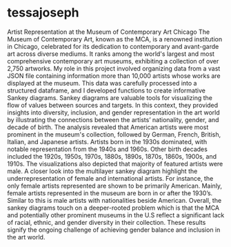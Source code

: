 # tessajoseph


Artist Representation at the Museum of Contemporary Art Chicago
The Museum of Contemporary Art, known as the MCA, is a renowned institution in Chicago,
celebrated for its dedication to contemporary and avant-garde art across diverse mediums. It
ranks among the world's largest and most comprehensive contemporary art museums, exhibiting
a collection of over 2,750 artworks. My role in this project involved organizing data from a vast
JSON file containing information more than 10,000 artists whose works are displayed at the
museum. This data was carefully processed into a structured dataframe, and I developed
functions to create informative Sankey diagrams. Sankey diagrams are valuable tools for
visualizing the flow of values between sources and targets. In this context, they provided insights
into diversity, inclusion, and gender representation in the art world by illustrating the connections
between the artists’ nationality, gender, and decade of birth. The analysis revealed that American
artists were most prominent in the museum's collection, followed by German, French, British,
Italian, and Japanese artists. Artists born in the 1930s dominated, with notable representation
from the 1940s and 1960s. Other birth decades included the 1920s, 1950s, 1970s, 1880s, 1890s,
1870s, 1860s, 1900s, and 1910s. The visualizations also depicted that majority of featured artists
were male. A closer look into the multilayer sankey diagram highlight the underrepresentation of
female and international artists. For instance, the only female artists represented are shown to be
primarily American. Mainly, female artists represented in the museum are born in or after the
1930’s. Similar to this is male artists with nationalities beside American. Overall, the sankey
diagrams touch on a deeper-rooted problem which is that the MCA and potentially other
prominent museums in the U.S reflect a significant lack of racial, ethnic, and gender diversity in
their collection. These results signify the ongoing challenge of achieving gender balance and
inclusion in the art world.
